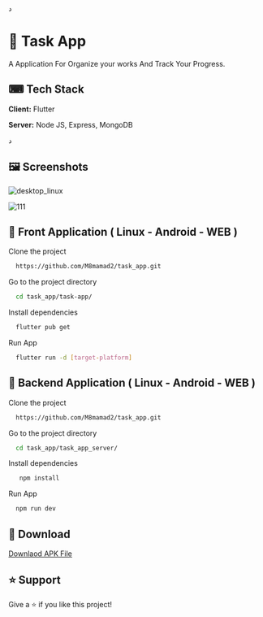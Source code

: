 د
# 👋 Task App
A Application For Organize your works And Track Your Progress.



## ⌨ Tech Stack

**Client:** Flutter

**Server:** Node JS, Express, MongoDB

د

## 🖼 Screenshots

![desktop_linux](https://github.com/M8mamad2/task_app/assets/107222496/aebaa88f-77e9-4fa3-aa73-dd992e62a999)

![111](https://github.com/M8mamad2/task_app/assets/107222496/ac8ce40d-3d34-47ea-9938-9dc9cf81f114)



## 🔳 Front Application ( Linux - Android - WEB  )


Clone the project

```bash
  https://github.com/M8mamad2/task_app.git
```

Go to the project directory

```bash
  cd task_app/task-app/
```

Install dependencies

```bash
  flutter pub get
```

Run App

```bash
  flutter run -d [target-platform]
```
## 🔲 Backend Application ( Linux - Android - WEB  )


Clone the project

```bash
  https://github.com/M8mamad2/task_app.git
```

Go to the project directory

```bash
  cd task_app/task_app_server/
```

Install dependencies

```bash
   npm install
```

Run App

```bash
  npm run dev
```
## 🔽 Download

[Downlaod APK File](https://drive.google.com/file/d/11_Y9DmaIuQB_lXdMdN5-Rypyp9rXAe-X/view?usp=drive_link)


## ⭐️ Support

Give a ⭐️ if you like this project!
